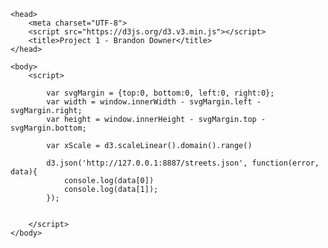 <html>

	<head>
		<meta charset="UTF-8">
		<script src="https://d3js.org/d3.v3.min.js"></script>
		<title>Project 1 - Brandon Downer</title>
	</head>

	<body>
		<script>

			var svgMargin = {top:0, bottom:0, left:0, right:0};			
			var width = window.innerWidth - svgMargin.left - svgMargin.right;
			var height = window.innerHeight - svgMargin.top - svgMargin.bottom;

			var xScale = d3.scaleLinear().domain().range()

			d3.json('http://127.0.0.1:8887/streets.json', function(error, data){
				console.log(data[0])
				console.log(data[1]);
			});
	

		</script>
	</body>

</html>
